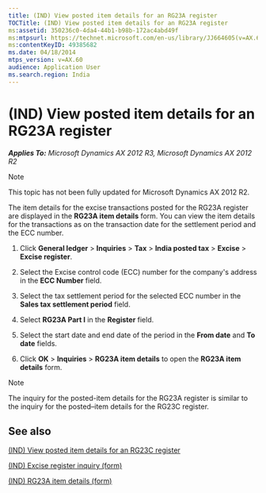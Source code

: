 ```yaml
---
title: (IND) View posted item details for an RG23A register
TOCTitle: (IND) View posted item details for an RG23A register
ms:assetid: 350236c0-4da4-44b1-b98b-172ac4abd49f
ms:mtpsurl: https://technet.microsoft.com/en-us/library/JJ664605(v=AX.60)
ms:contentKeyID: 49385682
ms.date: 04/18/2014
mtps_version: v=AX.60
audience: Application User
ms.search.region: India
---
```


# (IND) View posted item details for an RG23A register 


_**Applies To:** Microsoft Dynamics AX 2012 R3, Microsoft Dynamics AX 2012 R2_


> [!NOTE]
> <P>This topic has not been fully updated for Microsoft Dynamics AX 2012 R2.</P>



The item details for the excise transactions posted for the RG23A register are displayed in the **RG23A item details** form. You can view the item details for the transactions as on the transaction date for the settlement period and the ECC number.

1.  Click **General ledger** \> **Inquiries** \> **Tax** \> **India posted tax** \> **Excise** \> **Excise register**.

2.  Select the Excise control code (ECC) number for the company's address in the **ECC Number** field.

3.  Select the tax settlement period for the selected ECC number in the **Sales tax settlement period** field.

4.  Select **RG23A Part I** in the **Register** field.

5.  Select the start date and end date of the period in the **From date** and **To date** fields.

6.  Click **OK** \> **Inquiries** \> **RG23A item details** to open the **RG23A item details** form.


> [!NOTE]
> <P>The inquiry for the posted-item details for the RG23A register is similar to the inquiry for the posted–item details for the RG23C register.</P>



## See also

[(IND) View posted item details for an RG23C register](ind-view-posted-item-details-for-an-rg23c-register.md)

[(IND) Excise register inquiry (form)](https://technet.microsoft.com/en-us/library/jj710979\(v=ax.60\))

[(IND) RG23A item details (form)](https://technet.microsoft.com/en-us/library/jj664747\(v=ax.60\))

  


